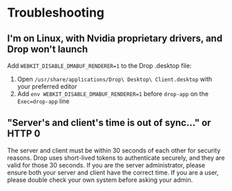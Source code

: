 # Troubleshooting

## I'm on Linux, with Nvidia proprietary drivers, and Drop won't launch

Add `WEBKIT_DISABLE_DMABUF_RENDERER=1` to the Drop .desktop file:

1. Open `/usr/share/applications/Drop\ Desktop\ Client.desktop` with your preferred editor
2. Add `env WEBKIT_DISABLE_DMABUF_RENDERER=1` before `drop-app` on the `Exec=drop-app` line

## "Server's and client's time is out of sync..." or HTTP 0

The server and client must be within 30 seconds of each other for security reasons. Drop uses short-lived tokens to authenticate securely, and they are valid for those 30 seconds. If you are the server administrator, please ensure both your server and client have the correct time. If you are a user, please double check your own system before asking your admin.
